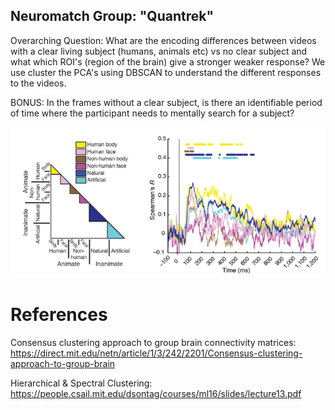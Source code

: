 ## Neuromatch Group: "Quantrek"
Overarching Question: What are the encoding differences between videos with a clear living subject (humans, animals etc) vs no clear subject and what which ROI's (region of the brain) give a stronger weaker response?  We use cluster the PCA's using DBSCAN to understand the different responses to the videos. 

BONUS: In the frames without a clear subject, is there an identifiable period of time where the participant needs to mentally search for a subject?

![alt text](https://github.com/clachevv/neuro-match-project/blob/main/pictures/pic.png)

# References
Consensus clustering approach to group brain connectivity matrices: https://direct.mit.edu/netn/article/1/3/242/2201/Consensus-clustering-approach-to-group-brain 


Hierarchical & Spectral Clustering: https://people.csail.mit.edu/dsontag/courses/ml16/slides/lecture13.pdf

